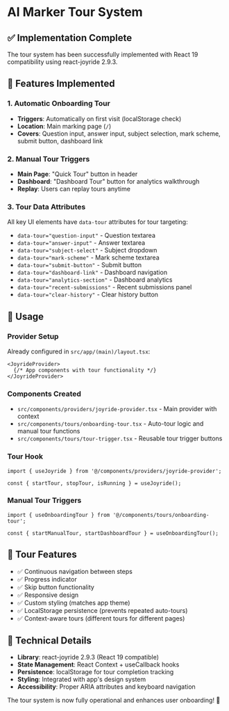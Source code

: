 # AI Marker Tour System

## ✅ Implementation Complete

The tour system has been successfully implemented with React 19 compatibility using react-joyride 2.9.3.

## 🎯 Features Implemented

### 1. Automatic Onboarding Tour
- **Triggers**: Automatically on first visit (localStorage check)
- **Location**: Main marking page (`/`)
- **Covers**: Question input, answer input, subject selection, mark scheme, submit button, dashboard link

### 2. Manual Tour Triggers
- **Main Page**: "Quick Tour" button in header
- **Dashboard**: "Dashboard Tour" button for analytics walkthrough
- **Replay**: Users can replay tours anytime

### 3. Tour Data Attributes
All key UI elements have `data-tour` attributes for tour targeting:
- `data-tour="question-input"` - Question textarea
- `data-tour="answer-input"` - Answer textarea  
- `data-tour="subject-select"` - Subject dropdown
- `data-tour="mark-scheme"` - Mark scheme textarea
- `data-tour="submit-button"` - Submit button
- `data-tour="dashboard-link"` - Dashboard navigation
- `data-tour="analytics-section"` - Dashboard analytics
- `data-tour="recent-submissions"` - Recent submissions panel
- `data-tour="clear-history"` - Clear history button

## 🚀 Usage

### Provider Setup
Already configured in `src/app/(main)/layout.tsx`:

```tsx
<JoyrideProvider>
  {/* App components with tour functionality */}
</JoyrideProvider>
```

### Components Created
- `src/components/providers/joyride-provider.tsx` - Main provider with context
- `src/components/tours/onboarding-tour.tsx` - Auto-tour logic and manual tour functions
- `src/components/tours/tour-trigger.tsx` - Reusable tour trigger buttons

### Tour Hook
```tsx
import { useJoyride } from '@/components/providers/joyride-provider';

const { startTour, stopTour, isRunning } = useJoyride();
```

### Manual Tour Triggers
```tsx
import { useOnboardingTour } from '@/components/tours/onboarding-tour';

const { startManualTour, startDashboardTour } = useOnboardingTour();
```

## 🎨 Tour Features
- ✅ Continuous navigation between steps
- ✅ Progress indicator
- ✅ Skip button functionality  
- ✅ Responsive design
- ✅ Custom styling (matches app theme)
- ✅ LocalStorage persistence (prevents repeated auto-tours)
- ✅ Context-aware tours (different tours for different pages)

## 🔧 Technical Details
- **Library**: react-joyride 2.9.3 (React 19 compatible)
- **State Management**: React Context + useCallback hooks
- **Persistence**: localStorage for tour completion tracking
- **Styling**: Integrated with app's design system
- **Accessibility**: Proper ARIA attributes and keyboard navigation

The tour system is now fully operational and enhances user onboarding! 🎉